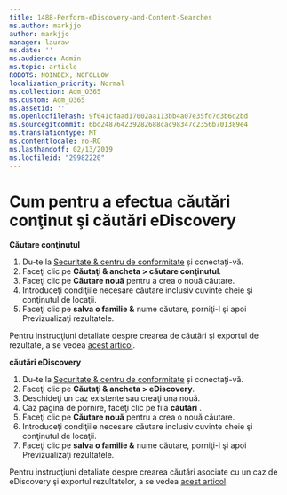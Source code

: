 ```yaml
---
title: 1488-Perform-eDiscovery-and-Content-Searches
ms.author: markjjo
author: markjjo
manager: lauraw
ms.date: ''
ms.audience: Admin
ms.topic: article
ROBOTS: NOINDEX, NOFOLLOW
localization_priority: Normal
ms.collection: Adm_O365
ms.custom: Adm_O365
ms.assetid: ''
ms.openlocfilehash: 9f041cfaad17002aa113bb4a07e35fd7d3b6d2bd
ms.sourcegitcommit: 6bd248764239282688cac98347c2356b701389e4
ms.translationtype: MT
ms.contentlocale: ro-RO
ms.lasthandoff: 02/13/2019
ms.locfileid: "29982220"
---
```

# <a name="how-to-perform-content-searches-and-ediscovery-searches"></a>Cum pentru a efectua căutări conţinut şi căutări eDiscovery

**Căutare conţinutul**

1. Du-te la [Securitate & centru de conformitate](https://protection.office.com) și conectați-vă.
2. Faceţi clic pe **Căutaţi & ancheta > căutare conţinutul**.
3. Faceţi clic pe **Căutare nouă** pentru a crea o nouă căutare.
4. Introduceţi condiţiile necesare căutare inclusiv cuvinte cheie şi conţinutul de locaţii.  
5. Faceţi clic pe **salva o familie &** nume căutare, porniţi-l şi apoi Previzualizaţi rezultatele. 
 
Pentru instrucţiuni detaliate despre crearea de căutări şi exportul de rezultate, a se vedea [acest articol](https://docs.microsoft.com/office365/securitycompliance/content-search).

**căutări eDiscovery**

1. Du-te la [Securitate & centru de conformitate](https://protection.office.com) și conectați-vă.
2. Faceţi clic pe **Căutaţi & ancheta > eDiscovery**.
3. Deschideţi un caz existente sau creaţi una nouă.
4. Caz pagina de pornire, faceţi clic pe fila **căutări** .  
5. Faceţi clic pe **Căutare nouă** pentru a crea o nouă căutare.
6. Introduceţi condiţiile necesare căutare inclusiv cuvinte cheie şi conţinutul de locaţii.  
7. Faceţi clic pe **salva o familie &** nume căutare, porniţi-l şi apoi Previzualizaţi rezultatele.

Pentru instrucţiuni detaliate despre crearea căutări asociate cu un caz de eDiscovery şi exportul rezultatelor, a se vedea [acest articol](https://docs.microsoft.com/office365/securitycompliance/ediscovery-cases).
